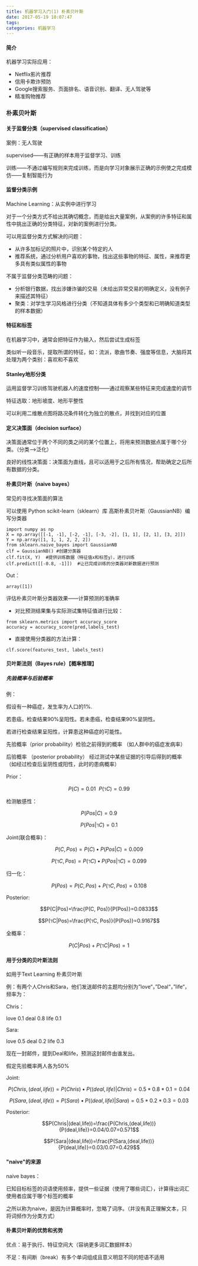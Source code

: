 ```yaml
---
title: 机器学习入门(1) 朴素贝叶斯
date: 2017-05-19 10:07:47
tags:
categories: 机器学习
---
```


#### 简介

机器学习实际应用：

- Netflix影片推荐
- 信用卡欺诈预防
- Google搜索服务、页面排名、语音识别、翻译、无人驾驶等
- 精准购物推荐

<!---more--->

### 朴素贝叶斯

#### 关于监督分类（supervised classification）

案例：无人驾驶

supervised——有正确的样本用于监督学习、训练

训练——不通过编写规则来完成训练，而是向学习对象展示正确的示例使之完成模仿——复制智能行为

#### 监督分类示例

Machine Learning：从实例中进行学习

对于一个分类方式不给出其确切概念，而是给出大量案例，从案例的许多特征和属性中挑出正确的分类特征，对新的案例进行分类。

可以用监督分类方式解决的问题：

- 从许多加标记的照片中，识别某个特定的人
- 推荐系统，通过分析用户喜欢的事物，找出这些事物的特征、属性，来推荐更多具有类似属性的事物

不属于监督分类范畴的问题：

- 分析银行数据，找出涉嫌诈骗的交易（未给出异常交易的明确定义，没有例子来描述其特征）
- 聚类：对学生学习风格进行分类（不知道具体有多少个类型和已明确知道类型的样本数据）

#### 特征和标签

在机器学习中，通常会把特征作为输入，然后尝试生成标签

类似听一段音乐，提取所谓的特征，如：流派，歌曲节奏、强度等信息，大脑将其处理为两个类别：喜欢和不喜欢

#### Stanley地形分类

运用监督学习训练驾驶机器人的速度控制——通过观察某些特征来完成速度的调节

特征选取：地形坡度、地形平整性

可以利用二维散点图将路况条件转化为独立的散点，并找到对应的位置

#### 定义决策面（decision surface）

决策面通常位于两个不同的类之间的某个位置上，将用来预测数据点属于哪个分类。（分类——>泛化）

良好的线性决策面：决策面为直线，且可以适用于之后所有情况，帮助确定之后所有数据的分类。

#### 朴素贝叶斯（naive bayes）

常见的寻找决策面的算法

可以使用 Python scikit-learn（sklearn）库 高斯朴素贝叶斯（GaussianNB）编写分类器

```
import numpy as np
X = np.array([[-1, -1], [-2, -1], [-3, -2], [1, 1], [2, 1], [3, 2]])
Y = np.array([1, 1, 1, 2, 2, 2])
from sklearn.naive_bayes import GaussianNB
clf = GaussianNB() #创建分类器
clf.fit(X, Y)  #提供训练数据（特征值x和标签y），进行训练
clf.predict([[-0.8, -1]])  #让已完成训练的分类器对新数据进行预测
```

Out：

```
array([1])
```

评估朴素贝叶斯分类器效果——计算预测的准确率

- 对比预测结果集与实际测试集特征值进行比较：

```
from sklearn.metrics import accuracy_score
accuracy = accuracy_score(pred,labels_test)
```

- 直接使用分类器的方法计算：

```
clf.score(features_test, labels_test)
```

#### 贝叶斯法则（Bayes rule）【概率推理】

##### 先验概率与后验概率

例：

假设有一种癌症，发生率为人口的1%.

若患癌，检查结果90%呈阳性。若未患癌，检查结果90%呈阴性。

若进行检查结果呈阳性，计算患这种癌症的可能性。

先验概率（prior probability）检验之前得到的概率 （如人群中的癌症发病率）

后验概率  （posterior probability） 经过测试中某些证据的引导后得到的概率 （如经过检查后呈阴性或阳性，此时的患病概率）

Prior：

$$P(C) =0.01 \ \  P(ℸC)=0.99$$

检测敏感性：

$$P(Pos|C)=0.9$$

$$ P(Pos|ℸC)=0.1$$

Joint(联合概率)：

$$P(C, Pos) = P(C) • P(Pos|C)=0.009$$

$$P(ℸC, Pos) = P(ℸC)• P(Pos|ℸC)=0.099$$

归一化：

$$P(Pos)=P(C, Pos) +P(ℸC, Pos) =0.108$$

Posterior:

$$P(C|Pos)=\frac{P(C, Pos)}{P(Pos)}=0.0833$$

$$P(ℸC|Pos)=\frac{P(ℸC, Pos)}{P(Pos)}=0.9167$$

全概率：

$$P(C|Pos)+P(ℸC|Pos)=1$$

#### 用于分类的贝叶斯法则

如用于Text Learning  朴素贝叶斯

例：有两个人Chris和Sara，他们发送邮件的主题均分别为”love“，”Deal“，”life“，频率为：

Chris：

love	  0.1		deal  0.8		life  0.1

Sara:

love	  0.5		deal  0.2		life  0.3

现在一封邮件，提到Deal和life，预测这封邮件由谁发出。

假定先验概率两人各为50%

Joint:

$$P(Chris,(deal,life))=P(Chris) • P((deal,life)|Chris)=0.5*0.8*0.1=0.04$$

$$P(Sara,(deal,life))=P(Sara) • P((deal,life)|Sara)=0.5*0.2*0.3=0.03$$

Posterior:

$$P(Chris|(deal,life))=\frac{P(Chris,(deal,life))}{P(deal,life)}=0.04/0.07=0.571$$

$$P(Sara|(deal,life))=\frac{P(Sara,(deal,life))}{P(deal,life)}=0.03/0.07=0.429$$

#### "naive"的来源

naive bayes：

已知目标标签的词语使用频率，提供一些证据（使用了哪些词汇），计算得出词汇使用者应属于哪个标签的概率

之所以称为naive，是因为计算概率时，忽略了词序。（并没有真正理解文本，只将词频作为分类方式）

#### 朴素贝叶斯的优势和劣势

优点：易于执行、特征空间大（容纳更多词汇数据样本）

不足：有间断（break）有多个单词组成且意义明显不同的短语不适用